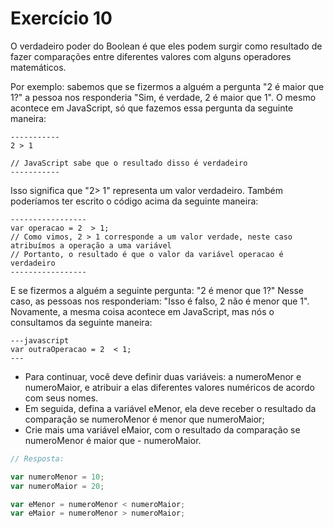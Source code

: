 

# Exercício 10

O verdadeiro poder do Boolean é que eles podem surgir como resultado de fazer comparações entre diferentes valores com alguns operadores matemáticos.

Por exemplo: sabemos que se fizermos a alguém a pergunta "2 é maior que 1?" a pessoa nos responderia "Sim, é verdade, 2 é maior que 1". O mesmo acontece em JavaScript, só que fazemos essa pergunta da seguinte maneira:

    -----------
    2 > 1
    
    // JavaScript sabe que o resultado disso é verdadeiro
    -----------

Isso significa que "2> 1" representa um valor verdadeiro. Também poderíamos ter escrito o código acima da seguinte maneira:

    -----------------
    var operacao = 2  > 1;
    // Como vimos, 2 > 1 corresponde a um valor verdade, neste caso atribuímos a operação a uma variável
    // Portanto, o resultado é que o valor da variável operacao é verdadeiro
    -----------------
 
 

E se fizermos a alguém a seguinte pergunta: "2 é menor que 1?" Nesse caso, as pessoas nos responderiam: "Isso é falso, 2 não é menor que 1". Novamente, a mesma coisa acontece em JavaScript, mas nós o consultamos da seguinte maneira:

    ---javascript
    var outraOperacao = 2  < 1;
    ---
 
 

- Para continuar, você deve definir duas variáveis: 
    a numeroMenor e numeroMaior, e atribuir a elas diferentes valores numéricos de acordo com seus nomes.
- Em seguida, defina a variável eMenor, ela deve receber o resultado da comparação se numeroMenor é menor que numeroMaior; 
- Crie mais uma variável eMaior, com o resultado da comparação se numeroMenor é maior que - numeroMaior.

```javascript
// Resposta:

var numeroMenor = 10;
var numeroMaior = 20;

var eMenor = numeroMenor < numeroMaior;
var eMaior = numeroMenor > numeroMaior;
```
